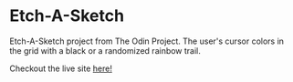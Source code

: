 # Etch-A-Sketch
Etch-A-Sketch project from The Odin Project. The user's cursor colors in the grid with a black or a randomized rainbow trail. 

Checkout the live site [here!](https://thilger1.github.io/Etch-A-Sketch/)
